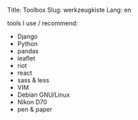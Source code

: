Title: Toolbox
Slug: werkzeugkiste
Lang: en

tools I use / recommend:

- Django
- Python
- pandas
- leaflet
- riot
- react
- sass & less
- VIM
- Debian GNU/Linux
- Nikon D70
- pen & paper
